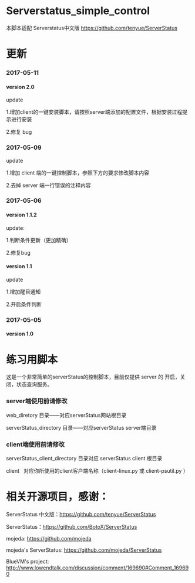 # Serverstatus_simple_control

本脚本适配 Serverstatus中文版 https://github.com/tenyue/ServerStatus

# 更新
### 2017-05-11
#### version 2.0
update

1.增加client的一键安装脚本，请按照server端添加的配置文件，根据安装过程提示进行安装

2.修复 bug

### 2017-05-09

update

1.增加 client 端的一键控制脚本，参照下方的要求修改脚本内容

2.去掉 server 端一行错误的注释内容

### 2017-05-06
#### version 1.1.2

update:

1.判断条件更新（更加精确）

2.修复bug

#### version 1.1

update

1.增加醒目通知

2.开启条件判断

### 2017-05-05

#### version 1.0

# 练习用脚本
这是一个非常简单的serverStatus的控制脚本，目前仅提供 server 的 开启，关闭，状态查询服务。

### server端使用前请修改

web_diretory 目录——对应serverStatus网站根目录

serverStatus_directory 目录——对应serverStatus server端目录

### client端使用前请修改

serverStatus_client_directory 目录对应 serverStatus client 根目录

client   对应你所使用的client客户端名称（client-linux.py 或 client-psutil.py ）

# 相关开源项目，感谢：
  ServerStatus 中文版：https://github.com/tenyue/ServerStatus
  
  ServerStatus：https://github.com/BotoX/ServerStatus
  
  mojeda: https://github.com/mojeda
  
  mojeda's ServerStatus: https://github.com/mojeda/ServerStatus
  
  BlueVM's project: http://www.lowendtalk.com/discussion/comment/169690#Comment_169690
